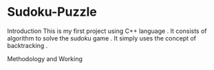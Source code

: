 # Sudoku-Puzzle
Introduction 
This is my first project using C++ language . It consists of algorithm to solve the sudoku game . It simply uses the concept of backtracking .

Methodology and Working 

